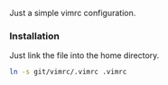 Just a simple vimrc configuration.

### Installation ###

Just link the file into the home directory.

```bash
ln -s git/vimrc/.vimrc .vimrc
```
